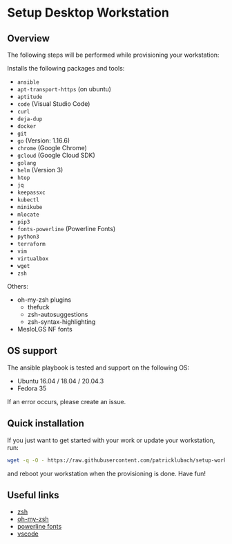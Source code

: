 # Setup Desktop Workstation

## Overview

The following steps will be performed while provisioning your workstation:

Installs the following packages and tools:

- `ansible`
- `apt-transport-https` (on ubuntu)
- `aptitude`
- `code` (Visual Studio Code)
- `curl`
- `deja-dup`
- `docker`
- `git`
- `go` (Version: 1.16.6)
- `chrome` (Google Chrome)
- `gcloud` (Google Cloud SDK)
- `golang`
- `helm` (Version 3)
- `htop`
- `jq`
- `keepassxc`
- `kubectl`
- `minikube`
- `mlocate`
- `pip3`
- `fonts-powerline` (Powerline Fonts)
- `python3`
- `terraform`
- `vim`
- `virtualbox`
- `wget`
- `zsh`

Others:

- oh-my-zsh plugins
  - thefuck
  - zsh-autosuggestions
  - zsh-syntax-highlighting
- MesloLGS NF fonts

## OS support

The ansible playbook is tested and support on the following OS:

- Ubuntu 16.04 / 18.04 / 20.04.3
- Fedora 35

If an error occurs, please create an issue.

## Quick installation

If you just want to get started with your work or update your workstation, run:

```bash
wget -q -O - https://raw.githubusercontent.com/patricklubach/setup-workstation/main/install.sh | bash
```

and reboot your workstation when the provisioning is done. Have fun!

## Useful links

- [zsh](https://github.com/ohmyzsh/ohmyzsh/wiki/Installing-ZSH)
- [oh-my-zsh](https://github.com/ohmyzsh/ohmyzsh)
- [powerline fonts](https://github.com/powerline/fonts)
- [vscode](https://github.com/racoon63/vscode)
